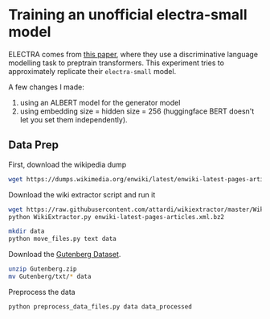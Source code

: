 # Training an unofficial electra-small model

ELECTRA comes from [this paper](https://openreview.net/pdf?id=r1xMH1BtvB),
where they use a discriminative language modelling task to preptrain transformers.
This experiment tries to approximately replicate their `electra-small` model.

A few changes I made:
1. using an ALBERT model for the generator model
2. using embedding size = hidden size = 256 (huggingface BERT doesn't let you set them independently).

## Data Prep

First, download the wikipedia dump

```sh
wget https://dumps.wikimedia.org/enwiki/latest/enwiki-latest-pages-articles.xml.bz2
```

Download the wiki extractor script and run it

```sh
wget https://raw.githubusercontent.com/attardi/wikiextractor/master/WikiExtractor.py
python WikiExtractor.py enwiki-latest-pages-articles.xml.bz2

mkdir data
python move_files.py text data
```

Download the [Gutenberg Dataset](https://web.eecs.umich.edu/~lahiri/gutenberg_dataset.html).

```sh
unzip Gutenberg.zip
mv Gutenberg/txt/* data
```

Preprocess the data

```sh
python preprocess_data_files.py data data_processed
```
